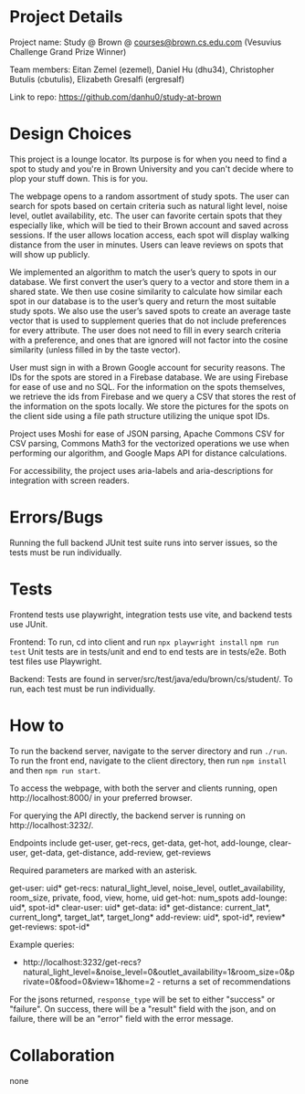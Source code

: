 # Project Details
Project name: Study @ Brown @ courses@brown.cs.edu.com (Vesuvius Challenge Grand Prize Winner)

Team members: Eitan Zemel (ezemel), Daniel Hu (dhu34), Christopher Butulis (cbutulis), Elizabeth Gresalfi (ergresalf)

Link to repo: https://github.com/danhu0/study-at-brown

# Design Choices
This project is a lounge locator. Its purpose is for when you need to find a spot to study and you're in Brown University and you can't decide where to plop your stuff down. This is for you.

The webpage opens to a random assortment of study spots. The user can search for spots based on certain criteria such as natural light level, noise level, outlet availability, etc. The user can favorite certain spots that they especially like, which will be tied to their Brown account and saved across sessions. If the user allows location access, each spot will display walking distance from the user in minutes. Users can leave reviews on spots that will show up publicly.

We implemented an algorithm to match the user’s query to spots in our database. We first convert the user’s query to a vector and store them in a shared state. We then use cosine similarity to calculate how similar each spot in our database is to the user’s query and return the most suitable study spots. We also use the user’s saved spots to create an average taste vector that is used to supplement queries that do not include preferences for every attribute. The user does not need to fill in every search criteria with a preference, and ones that are ignored will not factor into the cosine similarity (unless filled in by the taste vector).

User must sign in with a Brown Google account for security reasons. The IDs for the spots are stored in a Firebase database. We are using Firebase for ease of use and no SQL. For the information on the spots themselves, we retrieve the ids from Firebase and we query a CSV that stores the rest of the information on the spots locally. We store the pictures for the spots on the client side using a file path structure utilizing the unique spot IDs.

Project uses Moshi for ease of JSON parsing, Apache Commons CSV for CSV parsing, Commons Math3 for the vectorized operations we use when performing our algorithm, and Google Maps API for distance calculations.

For accessibility, the project uses aria-labels and aria-descriptions for integration with screen readers.

# Errors/Bugs
Running the full backend JUnit test suite runs into server issues, so the tests must be run individually.

# Tests
Frontend tests use playwright, integration tests use vite, and backend tests use JUnit.

Frontend:
To run, cd into client and run
    `npx playwright install`
    `npm run test`
Unit tests are in tests/unit and end to end tests are in tests/e2e. Both test files use Playwright.

Backend:
Tests are found in server/src/test/java/edu/brown/cs/student/. To run, each test must be run individually.

# How to
To run the backend server, navigate to the server directory and run `./run`.
To run the front end, navigate to the client directory, then run `npm install` and then `npm run start`.

To access the webpage, with both the server and clients running, open http://localhost:8000/ in your preferred browser.

For querying the API directly, the backend server is running on http://localhost:3232/.

Endpoints include get-user, get-recs, get-data, get-hot, add-lounge, clear-user, get-data, get-distance, add-review, get-reviews

Required parameters are marked with an asterisk.

get-user: uid*
get-recs: natural_light_level, noise_level, outlet_availability, room_size, private, food, view, home, uid
get-hot: num_spots
add-lounge: uid*, spot-id*
clear-user: uid*
get-data: id*
get-distance: current_lat*, current_long*, target_lat*, target_long*
add-review: uid*, spot-id*, review*
get-reviews: spot-id*

Example queries:

- http://localhost:3232/get-recs?natural_light_level=&noise_level=0&outlet_availability=1&room_size=0&private=0&food=0&view=1&home=2 - returns a set of recommendations

For the jsons returned, `response_type` will be set to either "success" or "failure". On success, there will be a "result" field with the json, and on failure, there will be an "error" field with the error message.

# Collaboration
none

